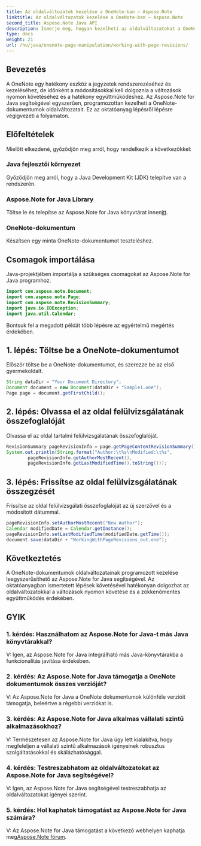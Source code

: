 ```yaml
---
title: Az oldalváltozatok kezelése a OneNote-ban – Aspose.Note
linktitle: Az oldalváltozatok kezelése a OneNote-ban – Aspose.Note
second_title: Aspose.Note Java API
description: Ismerje meg, hogyan kezelheti az oldalváltozatokat a OneNote-dokumentumokban az Aspose.Note for Java használatával. Lépésről lépésre nyújt útmutatót a hatékony revíziókövetéshez és együttműködéshez.
type: docs
weight: 21
url: /hu/java/onenote-page-manipulation/working-with-page-revisions/
---
```

## Bevezetés

A OneNote egy hatékony eszköz a jegyzetek rendszerezéséhez és kezeléséhez, de időnként a módosításokkal kell dolgoznia a változások nyomon követéséhez és a hatékony együttműködéshez. Az Aspose.Note for Java segítségével egyszerűen, programozottan kezelheti a OneNote-dokumentumok oldalváltozatait. Ez az oktatóanyag lépésről lépésre végigvezeti a folyamaton.

## Előfeltételek

Mielőtt elkezdené, győződjön meg arról, hogy rendelkezik a következőkkel:

### Java fejlesztői környezet

Győződjön meg arról, hogy a Java Development Kit (JDK) telepítve van a rendszerén.

### Aspose.Note for Java Library

Töltse le és telepítse az Aspose.Note for Java könyvtárat innen[itt](https://releases.aspose.com/note/java/).

### OneNote-dokumentum

Készítsen egy minta OneNote-dokumentumot teszteléshez.

## Csomagok importálása

Java-projektjében importálja a szükséges csomagokat az Aspose.Note for Java programhoz.

```java
import com.aspose.note.Document;
import com.aspose.note.Page;
import com.aspose.note.RevisionSummary;
import java.io.IOException;
import java.util.Calendar;
```

Bontsuk fel a megadott példát több lépésre az egyértelmű megértés érdekében.

## 1. lépés: Töltse be a OneNote-dokumentumot

Először töltse be a OneNote-dokumentumot, és szerezze be az első gyermekoldalt.

```java
String dataDir = "Your Document Directory";
Document document = new Document(dataDir + "Sample1.one");
Page page = document.getFirstChild();
```

## 2. lépés: Olvassa el az oldal felülvizsgálatának összefoglalóját

Olvassa el az oldal tartalmi felülvizsgálatának összefoglalóját.

```java
RevisionSummary pageRevisionInfo = page.getPageContentRevisionSummary();
System.out.println(String.format("Author:\t%s\nModified:\t%s",
        pageRevisionInfo.getAuthorMostRecent(),
        pageRevisionInfo.getLastModifiedTime().toString()));
```

## 3. lépés: Frissítse az oldal felülvizsgálatának összegzését

Frissítse az oldal felülvizsgálati összefoglalóját az új szerzővel és a módosított dátummal.

```java
pageRevisionInfo.setAuthorMostRecent("New Author");
Calendar modifiedDate = Calendar.getInstance();
pageRevisionInfo.setLastModifiedTime(modifiedDate.getTime());
document.save(dataDir + "WorkingWithPageRevisions_out.one");
```

## Következtetés

A OneNote-dokumentumok oldalváltozatainak programozott kezelése leegyszerűsíthető az Aspose.Note for Java segítségével. Az oktatóanyagban ismertetett lépések követésével hatékonyan dolgozhat az oldalváltozatokkal a változások nyomon követése és a zökkenőmentes együttműködés érdekében.

## GYIK

### 1. kérdés: Használhatom az Aspose.Note for Java-t más Java könyvtárakkal?

V: Igen, az Aspose.Note for Java integrálható más Java-könyvtárakba a funkcionalitás javítása érdekében.

### 2. kérdés: Az Aspose.Note for Java támogatja a OneNote dokumentumok összes verzióját?

V: Az Aspose.Note for Java a OneNote dokumentumok különféle verzióit támogatja, beleértve a régebbi verziókat is.

### 3. kérdés: Az Aspose.Note for Java alkalmas vállalati szintű alkalmazásokhoz?

V: Természetesen az Aspose.Note for Java úgy lett kialakítva, hogy megfeleljen a vállalati szintű alkalmazások igényeinek robusztus szolgáltatásokkal és skálázhatósággal.

### 4. kérdés: Testreszabhatom az oldalváltozatokat az Aspose.Note for Java segítségével?

V: Igen, az Aspose.Note for Java segítségével testreszabhatja az oldalváltozatokat igényei szerint.

### 5. kérdés: Hol kaphatok támogatást az Aspose.Note for Java számára?

 V: Az Aspose.Note for Java támogatást a következő webhelyen kaphatja meg[Aspose.Note fórum](https://forum.aspose.com/c/note/28).